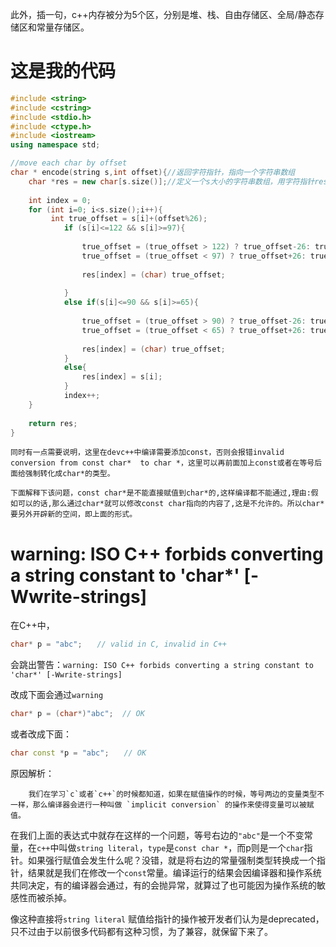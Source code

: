
此外，插一句，c++内存被分为5个区，分别是堆、栈、自由存储区、全局/静态存储区和常量存储区。

这是我的代码
===
```cpp
#include <string>
#include <cstring>
#include <stdio.h>
#include <ctype.h>
#include <iostream>
using namespace std;

//move each char by offset
char * encode(string s,int offset){//返回字符指针，指向一个字符串数组
	char *res = new char[s.size()];//定义一个s大小的字符串数组，用字符指针res指向他
	
	int index = 0;
	for (int i=0; i<s.size();i++){
		 int true_offset = s[i]+(offset%26);
	        if (s[i]<=122 && s[i]>=97){
				
				true_offset = (true_offset > 122) ? true_offset-26: true_offset;
				true_offset = (true_offset < 97) ? true_offset+26: true_offset;
				
				res[index] = (char) true_offset;
				
	        }
	        else if(s[i]<=90 && s[i]>=65){
				
				true_offset = (true_offset > 90) ? true_offset-26: true_offset;
				true_offset = (true_offset < 65) ? true_offset+26: true_offset;
				
				res[index] = (char) true_offset;
	        }
			else{
				res[index] = s[i];
			}
			index++;
	}
	
	return res;
}
```
	同时有一点需要说明，这里在devc++中编译需要添加const，否则会报错invalid conversion from const char*  to char *，这里可以再前面加上const或者在等号后面给强制转化成char*的类型。

	下面解释下该问题，const char*是不能直接赋值到char*的,这样编译都不能通过,理由:假如可以的话,那么通过char*就可以修改const char指向的内容了,这是不允许的。所以char*要另外开辟新的空间，即上面的形式。
# warning: ISO C++ forbids converting a string constant to 'char*' [-Wwrite-strings]
在C++中，
```cpp
char* p = "abc";　　// valid in C, invalid in C++
```
会跳出警告：`warning: ISO C++ forbids converting a string constant to 'char*' [-Wwrite-strings]`

改成下面会通过`warning`
```cpp
char* p = (char*)"abc";  // OK
```
或者改成下面：
```cpp
char const *p = "abc";　　// OK
```
原因解析：

		我们在学习`c`或者`c++`的时候都知道，如果在赋值操作的时候，等号两边的变量类型不一样，那么编译器会进行一种叫做 `implicit conversion` 的操作来使得变量可以被赋值。

 

在我们上面的表达式中就存在这样的一个问题，等号右边的`"abc"`是一个不变常量，在`c++`中叫做`string literal`，`type`是`const char *`，而p则是一个`char`指针。如果强行赋值会发生什么呢？没错，就是将右边的常量强制类型转换成一个指针，结果就是我们在修改一个`const`常量。编译运行的结果会因编译器和操作系统共同决定，有的编译器会通过，有的会抛异常，就算过了也可能因为操作系统的敏感性而被杀掉。


像这种直接将`string literal` 赋值给指针的操作被开发者们认为是deprecated，只不过由于以前很多代码都有这种习惯，为了兼容，就保留下来了。

 
